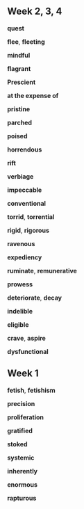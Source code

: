 
## Week 2, 3, 4

**quest**

**flee**, **fleeting**

**mindful**

**flagrant**

**Prescient**

**at the expense of**

**pristine**

**parched**

**poised**

**horrendous**

**rift**

**verbiage** 

**impeccable**

**conventional**

**torrid**, **torrential**

**rigid**, **rigorous**

**ravenous**

**expediency**

**ruminate**, **remunerative**  

**prowess**

**deteriorate**, **decay**

**indelible**

**eligible**

**crave**, **aspire**  

**dysfunctional**

## Week 1 

**fetish**, **fetishism** 

**precision**

**proliferation**  

**gratified**

**stoked**

**systemic** 

**inherently**

**enormous**

**rapturous**
